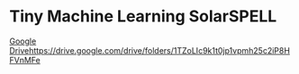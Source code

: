 # Tiny Machine Learning SolarSPELL

[Google Drive](https://drive.google.com/drive/folders/1TZoLIc9k1t0jp1vpmh25c2iP8HFVnMFe)https://drive.google.com/drive/folders/1TZoLIc9k1t0jp1vpmh25c2iP8HFVnMFe
